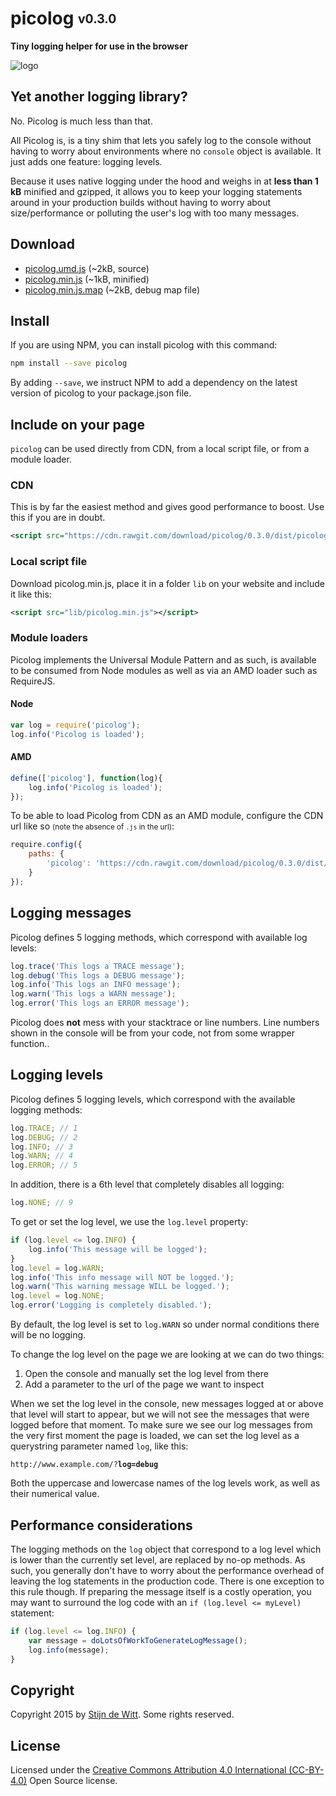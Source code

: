 # picolog <sub><sup>v0.3.0</sup></sub>
**Tiny logging helper for use in the browser**

![logo](https://cdn.rawgit.com/download/picolog/0.3.0/picolog.png)

## Yet another logging library?
No. Picolog is much less than that. 

All Picolog is, is a tiny shim that lets you safely log to the console
without having to worry about environments where no `console` object is
available. It just adds one feature: logging levels. 

Because it uses native logging under the hood and weighs in at **less than 1 kB** minified
and gzipped, it allows you to keep your logging statements around in your production builds 
without having to worry about size/performance or polluting the user's log with too many messages.

## Download
* [picolog.umd.js](https://cdn.rawgit.com/download/picolog/0.3.0/dist/picolog.umd.js) (~2kB, source)
* [picolog.min.js](https://cdn.rawgit.com/download/picolog/0.3.0/dist/picolog.min.js) (~1kB, minified)
* [picolog.min.js.map](https://cdn.rawgit.com/download/picolog/0.3.0/dist/picolog.min.js.map) (~2kB, debug map file)

## Install
If you are using NPM, you can install picolog with this command:
```sh
npm install --save picolog
```
By adding `--save`, we instruct NPM to add a dependency on the latest version of picolog to your package.json file.

## Include on your page
`picolog` can be used directly from CDN, from a local script file, or from a module loader.

### CDN
This is by far the easiest method and gives good performance to boost. Use this if you are in doubt.
```xml
<script src="https://cdn.rawgit.com/download/picolog/0.3.0/dist/picolog.min.js"></script>
```

### Local script file
Download picolog.min.js, place it in a folder `lib` on your website and include it like this:
```xml
<script src="lib/picolog.min.js"></script>
```

### Module loaders
Picolog implements the Universal Module Pattern and as such, is available to be consumed
from Node modules as well as via an AMD loader such as RequireJS. 

#### Node 
```js
var log = require('picolog');
log.info('Picolog is loaded');
```

#### AMD
```js
define(['picolog'], function(log){
	log.info('Picolog is loaded');
});
```
To be able to load Picolog from CDN as an AMD module, configure the CDN url like so <small>(note the absence of `.js` in the url)</small>:
```js
require.config({
	paths: {
		'picolog': 'https://cdn.rawgit.com/download/picolog/0.3.0/dist/picolog.min'
	}
});
```

## Logging messages
Picolog defines 5 logging methods, which correspond with available log levels:
```js
log.trace('This logs a TRACE message');
log.debug('This logs a DEBUG message');
log.info('This logs an INFO message');
log.warn('This logs a WARN message');
log.error('This logs an ERROR message');
```
Picolog does **not** mess with your stacktrace or line numbers. Line numbers shown in the console 
will be from your code, not from some wrapper function..

## Logging levels
Picolog defines 5 logging levels, which correspond with the available logging methods:
```js
log.TRACE; // 1
log.DEBUG; // 2
log.INFO; // 3
log.WARN; // 4
log.ERROR; // 5
```
In addition, there is a 6th level that completely disables all logging:
```js
log.NONE; // 9
```
To get or set the log level, we use the `log.level` property:
```js
if (log.level <= log.INFO) {
	log.info('This message will be logged');
}
log.level = log.WARN;
log.info('This info message will NOT be logged.');
log.warn('This warning message WILL be logged.');
log.level = log.NONE;
log.error('Logging is completely disabled.');
```
By default, the log level is set to `log.WARN` so under normal conditions there will be no logging.

To change the log level on the page we are looking at we can do
two things:
 1. Open the console and manually set the log level from there
 2. Add a parameter to the url of the page we want to inspect

When we set the log level in the console, new messages logged
at or above that level will start to appear, but we will not see
the messages that were logged before that moment. To make sure
we see our log messages from the very first moment the page is
loaded, we can set the log level as a querystring parameter
named `log`, like this:

`http://www.example.com/?`**`log=debug`**

Both the uppercase and lowercase names of the log levels work,
as well as their numerical value.

## Performance considerations
The logging methods on the `log` object that correspond to a log level which is lower than the 
currently set level, are replaced by no-op methods. As such, you generally don't have to worry 
about the performance overhead of leaving the log statements in the production code. There is 
one exception to this rule though. If preparing the message itself is a costly operation, you 
may want to surround the log code with an `if (log.level <= myLevel)` statement:
```js
if (log.level <= log.INFO) {
	var message = doLotsOfWorkToGenerateLogMessage();
	log.info(message);
}
```

## Copyright
Copyright 2015 by [Stijn de Witt](http://StijnDeWitt.com). Some rights reserved.

## License
Licensed under the [Creative Commons Attribution 4.0 International (CC-BY-4.0)](https://creativecommons.org/licenses/by/4.0/) Open Source license.
